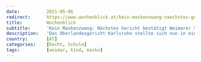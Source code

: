 ```yaml
---
date:          2021-05-06
redirect:      https://www.wochenblick.at/kein-maskenzwang-naechstes-gericht-bestaetigt-weimarer-sensationsurteil/
title:         Wochenblick
subtitle:      'Kein Maskenzwang: Nächstes Gericht bestätigt Weimarer Sensationsurteil'
description:   'Das Oberlandesgericht Karlsruhe stellte sich nun in einem Urteil hinter den Weimarer Mut-Richter und sein Sensations-Urteil. Bei den Corona-Maßnahmen für Schulkinder sind sehr wohl die Familiengerichte zuständig, da es um das Kindeswohl geht.'
country:       [AT]
categories:    [Recht, Schule]
tags:          [weimar, kind, maske]
---
```

